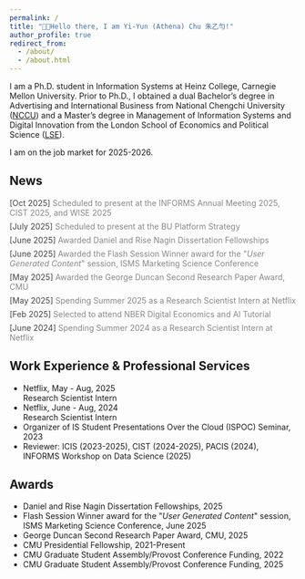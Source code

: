 ```yaml
---
permalink: /
title: "👋🏻Hello there, I am Yi-Yun (Athena) Chu 朱乙勻!"
author_profile: true
redirect_from: 
  - /about/
  - /about.html
---
```


I am a Ph.D. student in Information Systems at Heinz College, Carnegie Mellon University. Prior to Ph.D., I obtained a dual Bachelor’s degree in Advertising and International Business from National Chengchi University ([NCCU](https://www.nccu.edu.tw)) and a Master’s degree in Management of Information Systems and Digital Innovation from the London School of Economics and Political Science ([LSE](https://www.lse.ac.uk)).

I am on the job market for 2025-2026.

News
------
  <div style="margin-bottom:0.5em;">
    <span style="color:#444;">[Oct 2025]</span>
    <span style="color:#888;"> Scheduled to present at the INFORMS Annual Meeting 2025, CIST 2025, and WISE 2025</span>
  </div>
  <div style="margin-bottom:0.5em;">
    <span style="color:#444;">[July 2025]</span>
    <span style="color:#888;"> Scheduled to present at the BU Platform Strategy</span>
  </div>
  <div style="margin-bottom:0.5em;">
    <span style="color:#444;">[June 2025]</span>
    <span style="color:#888;"> Awarded Daniel and Rise Nagin Dissertation Fellowships</span>
  </div>
  <div style="margin-bottom:0.5em;">
    <span style="color:#444;">[June 2025]</span>
    <span style="color:#888;"> Awarded the Flash Session Winner award for the "<i>User Generated Content</i>" session, ISMS Marketing Science Conference</span>
  </div>
  <div style="margin-bottom:0.5em;">
    <span style="color:#444;">[May 2025]</span>
    <span style="color:#888;"> Awarded the George Duncan Second Research Paper Award, CMU</span>
  </div>
  <div style="margin-bottom:0.5em;">
    <span style="color:#444;">[May 2025]</span>
    <span style="color:#888;"> Spending Summer 2025 as a Research Scientist Intern at Netflix</span>
  </div>
  <div style="margin-bottom:0.5em;">
    <span style="color:#444;">[Feb 2025]</span>
    <span style="color:#888;"> Selected to attend NBER Digital Economics and AI Tutorial</span>
  </div>
  <div style="margin-bottom:0.5em;">
    <span style="color:#444;">[June 2024]</span>
    <span style="color:#888;"> Spending Summer 2024 as a Research Scientist Intern at Netflix</span>
  </div>

Work Experience & Professional Services
------
- Netflix, May - Aug, 2025 <br/>
  Research Scientist Intern
- Netflix, June - Aug, 2024 <br/>
  Research Scientist Intern
- Organizer of IS Student Presentations Over the Cloud (ISPOC) Seminar, 2023
- Reviewer: ICIS (2023-2025), CIST (2024-2025), PACIS (2024), INFORMS Workshop on Data Science (2025)

Awards
------
- Daniel and Rise Nagin Dissertation Fellowships, 2025
- Flash Session Winner award for the "*User Generated Content*" session, ISMS Marketing Science Conference, June 2025 
- George Duncan Second Research Paper Award, CMU, 2025
- CMU Presidential Fellowship, 2021-Present
- CMU Graduate Student Assembly/Provost Conference Funding, 2022
- CMU Graduate Student Assembly/Provost Conference Funding, 2025